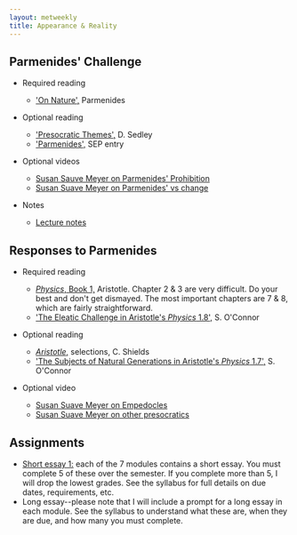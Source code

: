 ```yaml
---
layout: metweekly
title: Appearance & Reality
---
```


## Parmenides' Challenge

+ Required reading
  + ['On Nature',](text) Parmenides

+ Optional reading
   + ['Presocratic Themes',](Pres.pdf) D. Sedley 
   + ['Parmenides',](https://plato.stanford.edu/entries/parmenides/) SEP entry
  
+ Optional videos
	+ [Susan Sauve Meyer on Parmenides' Prohibition](https://www.youtube.com/watch?v=c-LfIxda0fs)
	+ [Susan Suave Meyer on Parmenides' vs change](https://www.youtube.com/watch?v=OX6fIvT7yJo)
+ Notes
	+ [Lecture notes](notes)



## Responses to Parmenides

+ Required reading
  + [*Physics*, Book 1,](phys1.pdf) Aristotle. Chapter 2 & 3 are very difficult. Do your best and don't get dismayed. The most important chapters are 7 & 8, which are fairly straightforward.
  + ['The Eleatic Challenge in Aristotle's *Physics* 1.8',](eleatic.pdf) S. O'Connor

+ Optional reading
  + [*Aristotle*,](shields.pdf) selections, C. Shields
  + ['The Subjects of Natural Generations in Aristotle's *Physics* 1.7',](subjects.pdf) S. O'Connor
 
+ Optional video
	+ [Susan Suave Meyer on Empedocles](https://www.youtube.com/watch?v=NbecyxOJ3bM)	
	+ [Susan Suave Meyer on other presocratics](https://www.youtube.com/watch?v=lkgmb2g928Q)

## Assignments
+ [Short essay 1:](sessay) each of the 7  modules contains a short essay. You must complete 5 of these over the semester. If you complete more than 5, I will drop the lowest grades. See the syllabus for full details on due dates, requirements, etc.
+ Long essay--please note that I will include a prompt for a long essay in each module. See the syllabus to understand what these are, when they are due, and how many you must complete. 
